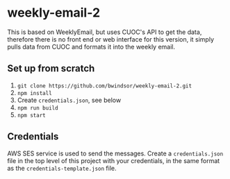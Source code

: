 # weekly-email-2
This is based on WeeklyEmail, but uses CUOC's API to get the data, therefore there is no front end or web interface for this version, it simply pulls data from CUOC and formats it into the weekly email.

## Set up from scratch
1. `git clone https://github.com/bwindsor/weekly-email-2.git`
2. `npm install`
3. Create `credentials.json`, see below
4. `npm run build`
5. `npm start`

## Credentials
AWS SES service is used to send the messages. Create a `credentials.json` file in the top level of this project with your credentials, in the same format as the `credentials-template.json` file.